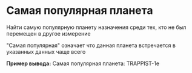 # Самая популярная планета

Найти самую популярную планету назначения среди тех, кто не был перемещен в другое измерение

"Самая популярная" означает что данная планета встречается в указанных данных чаще всего

**Пример вывода:**
Самая популярная планета: TRAPPIST-1e